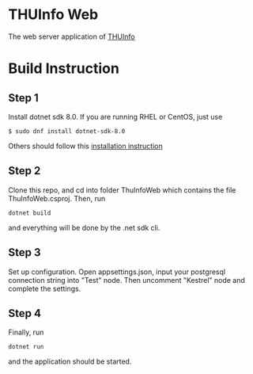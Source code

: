 # THUInfo Web
The web server application of [THUInfo](https://github.com/thu-info-community/thu-info-app)
# Build Instruction
## Step 1
Install dotnet sdk 8.0.
If you are running RHEL or CentOS, just use
```
$ sudo dnf install dotnet-sdk-8.0
```
Others should follow this [installation instruction](https://docs.microsoft.com/zh-cn/dotnet/core/install/linux)
## Step 2
Clone this repo, and cd into folder ThuInfoWeb which contains the file ThuInfoWeb.csproj.
Then, run
```
dotnet build
```
and everything will be done by the .net sdk cli.
## Step 3
Set up configuration.
Open appsettings.json, input your postgresql connection string into "Test" node.
Then uncomment "Kestrel" node and complete the settings.
## Step 4
Finally, run
```
dotnet run
```
and the application should be started.
